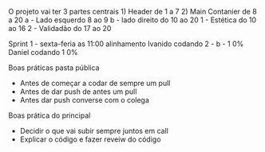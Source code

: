 O projeto vai ter 3 partes centrais
    1) Header de 1 a 7
    2) Main Contanier de 8 a 20
        a - Lado esquerdo 8 ao 9
        b - lado direito do 10 ao 20
            1 - Estética do 10 ao 16
            2 - Validadão do 17 ao 20


Sprint 1 - sexta-feria as 11:00 alinhamento
Ivanido codando  2 - b - 1
     0%
Daniel codando 1
      0%

Boas práticas pasta pública
- Antes de começar a codar de sempre um pull
- Antes de dar push de antes um pull
- Antes dar push converse com o colega

Boas prática do principal
- Decidir o que vai subir sempre juntos em call
- Explicar o código e fazer reveiw do código





